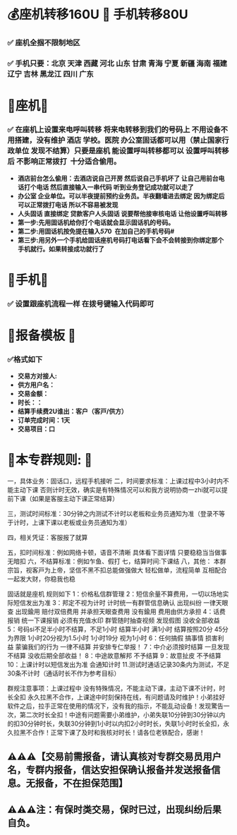 # 💰座机转移160U 📖 手机转移80U

### ✅ **座机全掴不限制地区**
### ✅ **手机只要：北京 天津 西藏 河北 山东 甘肃 青海 宁夏  新疆 海南 福建 辽宁 吉林 黑龙江 四川 广东**


# 📜座机📖
### ✅ **在座机上设置来电呼叫转移 将来电转移到我们的号码上 不用设备不用搭建，没有维护 酒店 学校。医院 办公室固话都可以用（禁止国家行政单位 发现不结算）只要是座机 能设置呼叫转移都可以 设置呼叫转移后 不影响正常拨打  十分适合偷用。**
- **酒店前台怎么偷用：去酒店说自己开房 然后说自己手机坏了 让自己用前台电话打个电话 然后直接输入一串代码 听到业务登记成功就可以走了**
- **办公室 企业单位。可以半夜提前预约业务员。半夜翻墙进去绑定 因为绑定后可以正常拨打电话 所以不容易被发现**
- **人头固话 直接绑定 贷款客户人头固话 说要帮他接审核电话 让他设置呼叫转移**
- **第一步:先用固话机给你打个电话就会显示固话机的号码。**
- **第二步:用固话机按免提在输入*57*0  在加自己的手机号码#**
- **第三步:用另外一个手机给固话座机号码打电话看下会不会转接到你绑定那个手机就行。如果转接成功就行了**


# 📜手机📖
### ✅ **设置跟座机流程一样 在拨号键输入代码即可**


# 🤝报备模板 📖

###  **✅格式如下**
- **交易方对接人:**
- **供方用户名：**
- **交易金额：**
- **时长：：**
- **结算手续费2U谁出：客户（客戸/供方）**
- **订单完成时间：1天**
- **交易项目：口**

# 🤝本专群规则: 📖

一，具体业务：固话口，远程手机接听
二，时间要求标准：上课过程中3小时内不能主动下课 否则计时无效，确实是有特殊情况可以和我方说明协商一zhi就可以提前下课（如果是客服主动下课正常结算）

三，测试时间标准：30分钟之内测试不计时以老板和业务员通知为准（登录不等于计时，上课下课以老板或业务员通知为准）

四，相关凭证：客服报了就算

五，扣时间标准：例如网络卡顿，语音不清晰 具体看下面详情 只要稳稳当当做事无暗扣
六，不结算标准：例如乍鱼、假打
七，结算时间:下课结
八，其他：
本群宗旨，视客戸为上帝，坚信不黑不扣总能做强做大 轻松做单，流程简单 互相配合一起发大财，你稳我也稳


固话就是座机 规则如下
1：价格私信群管理
2：短信余量不算费用，一切以场地实际短信发出为准
3：邦定不视为计时 计时统一有群管信息确认 出现纠纷 一律天眼查 出现鍮用 赔付双倍费用 并承担天眼查费用 没有鍮用 费用由供方承担 
4：话费报销 统一下课报销 必须有充值水印 群管随时抽查视频 发现假图 没收全部收益 
5：号码si不足半小时不结算，不足1小时 结算半小时 满1小时 结算按照20分 45分为界限 1小时20分视为1.5小时 1小时19分 视为1小时
6：任何搞假 搞事情 损害利益 蒙骗我们的行为 一律不结算 并安排专仁举报！ 
7：中介必须按时结算 一旦发现不结算 没收后期全部收益！
8：中途故意解邦 不予结算 
9：故意扯皮 不予结算 
10：上课计时以短信发出为准 会通知计时 
11.测试时通话记录30条内为测试，不足30条不计时（通话时长不作为参考目标）


群规注意事项：上课过程中 没有特殊情况，不能主动下课，主动下课不计时，时长全扣 永久拉黑不合作，上课途中时刻保持在线，有问题请及时维护！小弟挂好软件之后，拉手正常在使用的情况下，没有我的指示，不能乱动设备！发现驚告一次，第二次时长全扣！中途有问题需要小弟维护，小弟失联10分钟到30分钟以内的扣30分钟时长，失联30分钟到1小时以内扣2小时时长，失联1小时时长全扣，永久拉黑不合作！正常下课了及时和我核对时长！请各位老铁配合，感谢！


## ⚠️⚠️⚠️【交易前需报备，请认真核对专群交易员用户名，专群内报备，信达安担保确认报备并发送报备信息。无报备，不在担保范围】

## ⚠️⚠️⚠️注：有保时类交易，保时已过，出现纠纷后果自负。
